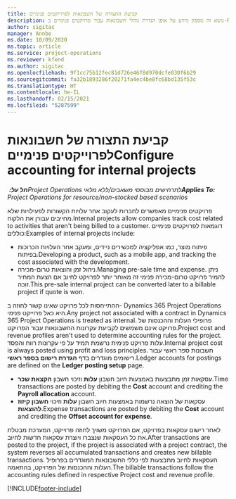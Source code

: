 ```yaml
---
title: קביעת התצורה של חשבונאות לפרוייקטים פנימיים
description: נושא זה מספק מידע על אופן הגדרת נוהלי חשבונאות עבור פרויקטים פנימיים ב-Project Operations.
author: sigitac
manager: Annbe
ms.date: 10/09/2020
ms.topic: article
ms.service: project-operations
ms.reviewer: kfend
ms.author: sigitac
ms.openlocfilehash: 9f1cc75b12fec81d726e46f8d970dcfe030f6b29
ms.sourcegitcommit: fa32b1893286f20271fa4ec4be8fc68bd135f53c
ms.translationtype: HT
ms.contentlocale: he-IL
ms.lasthandoff: 02/15/2021
ms.locfileid: "5287599"
---
```

# <a name="configure-accounting-for-internal-projects"></a><span data-ttu-id="4de49-103">קביעת התצורה של חשבונאות לפרוייקטים פנימיים</span><span class="sxs-lookup"><span data-stu-id="4de49-103">Configure accounting for internal projects</span></span>

<span data-ttu-id="4de49-104">_**חל על:** ‏Project Operations לתרחישים מבוססי משאבים/ללא מלאי_</span><span class="sxs-lookup"><span data-stu-id="4de49-104">_**Applies To:** Project Operations for resource/non-stocked based scenarios_</span></span>

<span data-ttu-id="4de49-105">פרויקטים פנימיים מאפשרים לחברות לעקוב אחר עלויות הקשורות לפעילויות שלא מחייבים עבורן את הלקוח.</span><span class="sxs-lookup"><span data-stu-id="4de49-105">Internal projects allow companies track cost related to activities that aren't being billed to a customer.</span></span> <span data-ttu-id="4de49-106">דוגמאות לפרויקטים פנימיים כוללים:</span><span class="sxs-lookup"><span data-stu-id="4de49-106">Examples of internal projects include:</span></span>

- <span data-ttu-id="4de49-107">פיתוח מוצר, כמו אפליקציה למכשירים ניידים, ומעקב אחר העלויות הכרוכות בפיתוח.</span><span class="sxs-lookup"><span data-stu-id="4de49-107">Developing a product, such as a mobile app, and tracking the cost associated with the development.</span></span>
- <span data-ttu-id="4de49-108">ניהול זמן והוצאות טרום-מכירה.</span><span class="sxs-lookup"><span data-stu-id="4de49-108">Managing pre-sale time and expense.</span></span> <span data-ttu-id="4de49-109">ניתן להמיר פרויקט טרום-מכירה פנימי זה מאוחר יותר לפרויקט לחיוב אם הצעת המחיר זוכה.</span><span class="sxs-lookup"><span data-stu-id="4de49-109">This pre-sale internal project can be converted later to a billable project if quote is won.</span></span>

<span data-ttu-id="4de49-110">ההתייחסות לכל פרויקט שאינו קשור לחוזה ב- Dynamics 365 Project Operations היא כאל פרוייקט פנימי.</span><span class="sxs-lookup"><span data-stu-id="4de49-110">Any project not associated with a contract in Dynamics 365 Project Operations is treated as internal.</span></span> <span data-ttu-id="4de49-111">פרופילי העלות וההכנסות של פרויקט אינם משמשים לקביעת עקרונות החשבונאות עבור הפרויקט.</span><span class="sxs-lookup"><span data-stu-id="4de49-111">Project cost and revenue profiles aren't used to determine accounting rules for the project.</span></span> <span data-ttu-id="4de49-112">עלות פרויקט פנימית נרשמת תמיד על פי עקרונות רווח והפסד.</span><span class="sxs-lookup"><span data-stu-id="4de49-112">Internal project cost is always posted using profit and loss principles.</span></span> <span data-ttu-id="4de49-113">חשבונות ספר ראשי עבור רישומים מוגדרים בדף **הגדרת רישום בספר ראשי**.</span><span class="sxs-lookup"><span data-stu-id="4de49-113">Ledger accounts for postings are defined on the **Ledger posting setup** page.</span></span>

- <span data-ttu-id="4de49-114">עסקאות זמן מתבצעות באמצעות חיוב חשבון **עלות** וזיכוי חשבון **הקצאת שכר**.</span><span class="sxs-lookup"><span data-stu-id="4de49-114">Time transactions are posted by debiting the **Cost** account and crediting the **Payroll allocation** account.</span></span>
- <span data-ttu-id="4de49-115">עסקאות של הוצאה נרשמות באמצעות חיוב חשבון **עלות** וזיכוי **חשבון קיזוז להוצאות**.</span><span class="sxs-lookup"><span data-stu-id="4de49-115">Expense transactions are posted by debiting the **Cost** account and crediting the **Offset account for expense**.</span></span>

<span data-ttu-id="4de49-116">לאחר רישום עסקאות בפרויקט, אם הפרויקט משויך לחוזה פרוייקט, המערכת מבטלת את כל העסקאות שנצברו ויוצרת עסקאות חדשות לחיוב.</span><span class="sxs-lookup"><span data-stu-id="4de49-116">After transactions are posted to the project, if the project is associated with a project contract, the system reverses all accumulated transactions and creates new billable transactions.</span></span> <span data-ttu-id="4de49-117">העסקאות לחיוב מתבצעות לפי כללי החשבונאות המוגדרים בפרופיל העלות וההכנסות של הפרויקט, בהתאמה.</span><span class="sxs-lookup"><span data-stu-id="4de49-117">The billable transactions follow the accounting rules defined in respective Project cost and revenue profile.</span></span>




[!INCLUDE[footer-include](../includes/footer-banner.md)]